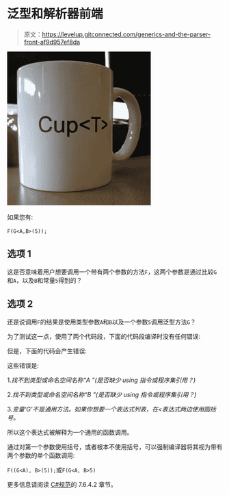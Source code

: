 # 泛型和解析器前端

> 原文：<https://levelup.gitconnected.com/generics-and-the-parser-front-af9d957ef8da>

![](img/bdbecf2bb2d105b5be01bf24f773ad3e.png)

如果您有:

`F(G<A,B>(5));`

## 选项 1

这是否意味着用户想要调用一个带有两个参数的方法`F`，这两个参数是通过比较`G`和`A`，以及`B`和常量`5`得到的？

## 选项 2

还是说调用`F`的结果是使用类型参数`A`和`B`以及一个参数`5`调用泛型方法`G`？

为了测试这一点，使用了两个代码段，下面的代码段编译时没有任何错误:

但是，下面的代码会产生错误:

这些错误是:

1.*找不到类型或命名空间名称“A ”(是否缺少 using 指令或程序集引用？)*

2.*找不到类型或命名空间名称“B ”(是否缺少 using 指令或程序集引用？)*

3.*变量‘G’不是通用方法。如果你想要一个表达式列表，在<表达式两边使用圆括号。*

所以这个表达式被解释为一个通用的函数调用。

通过对第一个参数使用括号，或者根本不使用括号，可以强制编译器将其视为带有两个参数的单个函数调用:

`F((G<A), B>(5));`或`F(G<A, B>5)`

更多信息请阅读 [C#规范](http://msdn.microsoft.com/en-us/library/vstudio/ms228593.aspx)的 7.6.4.2 章节。